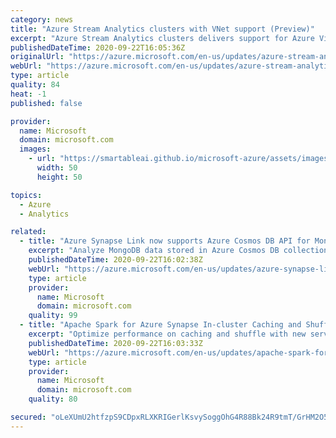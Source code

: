 ```yaml
---
category: news
title: "Azure Stream Analytics clusters with VNet support (Preview)"
excerpt: "Azure Stream Analytics clusters delivers support for Azure Virtual Network (VNet) and more predictable performance."
publishedDateTime: 2020-09-22T16:05:36Z
originalUrl: "https://azure.microsoft.com/en-us/updates/azure-stream-analytics-clusters-with-vnet-support-preview/"
webUrl: "https://azure.microsoft.com/en-us/updates/azure-stream-analytics-clusters-with-vnet-support-preview/"
type: article
quality: 84
heat: -1
published: false

provider:
  name: Microsoft
  domain: microsoft.com
  images:
    - url: "https://smartableai.github.io/microsoft-azure/assets/images/organizations/microsoft.com-50x50.jpg"
      width: 50
      height: 50

topics:
  - Azure
  - Analytics

related:
  - title: "Azure Synapse Link now supports Azure Cosmos DB API for Mongo DB (Preview)"
    excerpt: "Analyze MongoDB data stored in Azure Cosmos DB collections using Azure Synapse Link."
    publishedDateTime: 2020-09-22T16:02:38Z
    webUrl: "https://azure.microsoft.com/en-us/updates/azure-synapse-link-now-supports-azure-cosmos-db-api-for-mongo-db-preview/"
    type: article
    provider:
      name: Microsoft
      domain: microsoft.com
    quality: 99
  - title: "Apache Spark for Azure Synapse In-cluster Caching and Shuffle Service (Preview)"
    excerpt: "Optimize performance on caching and shuffle with new services from Apache Spark for Azure Synapse"
    publishedDateTime: 2020-09-22T16:03:33Z
    webUrl: "https://azure.microsoft.com/en-us/updates/apache-spark-for-azure-synapse-incluster-caching-and-shuffle-service-preview/"
    type: article
    provider:
      name: Microsoft
      domain: microsoft.com
    quality: 80

secured: "oLeXUmU2htfzpS9CDpxRLXKRIGerlKsvySoggOhG4R88Bk24R9tmT/GrHM2O5hxbPmcsfN2+Q2o3vubRFzxYRzWhP/zaVrYAGJmQMEok1TGnZV3ejscwOp7poBcF5qHRfNOJH5VNUcbDVoX7AYDrXzTEMLU5SgkqiTD/jfiKcD10fHvGMd0cJA3m3gE1U0pPCzbFoxeaEVMlyF+xl2tUioFRO0yZrfx7FK2d+3Ygk4MzdWOtVlLUFwW1izCi01jbte+8uboHwRxwTr4Nc+Ufu4RHs/dPmD51VoqRO8rT6/wioAhJrqLWTOMf4PdVkWYFK+gfvymysuH9NMeAGNlsMvphdMmG6wvaHX/Kaqh4hLo=;AJ6dkULjHfzL0DKN+vqgRQ=="
---
```


